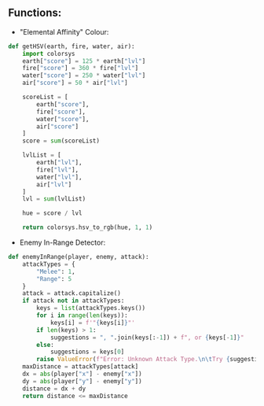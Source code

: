 <!--
# Dungeon Crawler + Roguelite
## Features
- After Death
    - Keep Abilities, Souls
    - Lose Gold, Gear, XP
- Randomly Generated Dungeons
- Between Runs:
    - Spend Souls To Buy/Upgrade:
        - Abilities
            - Abilities Are Not Manually Activated
                - Passive
                - Automatically Triggered
                    - Limited Use
                    - Unlimited Use
- During Runs:
    - Kill Enemies For Gold And XP
        - At Merchants, Spend Gold On:
            - Gear: Armour + Weapons
                - Increase Stats
        - XP Fills Level Bar
            - Level Up Boosts Stats
    - Combos
        - Number of Kills Without Being Hit
    - Challenge Rooms
        - Debuffs
        - Higher Reward
            - More $ On Enemies & In Chests
            - More Soul-Dense Enemies
- Stats
    - HP (Health): How Much Damage# You Can Take Before Death
    - AT (Attack): How Much Damage# You Deal Each Hit
    - DF (Defense): How Much Damage% You Absorb Each Hit
    - AG (Agility): Chance% To Take No Damage Each Hit
    - AC (Accuracy): Chance% To Deal Damage
    - CH (Charisma): Discount% On Armour + Weapons At Merchant
- Elements
    - Planned For Abilities & Gear
        - Earth
        - Fire
        - Water
        - Air
- Runs In-Console
    - ASCII Graphics
    - Top-Down
    - Turn-Based
    - Grid-Based
    - Colour
        - Bosses
        - Status Effects
-->
## Functions:
- "Elemental Affinity" Colour:
```py
def getHSV(earth, fire, water, air):
    import colorsys
    earth["score"] = 125 * earth["lvl"]
    fire["score"] = 360 * fire["lvl"]
    water["score"] = 250 * water["lvl"]
    air["score"] = 50 * air["lvl"]

    scoreList = [
        earth["score"],
        fire["score"],
        water["score"],
        air["score"]
    ]
    score = sum(scoreList)

    lvlList = [
        earth["lvl"],
        fire["lvl"],
        water["lvl"],
        air["lvl"]
    ]
    lvl = sum(lvlList)

    hue = score / lvl

    return colorsys.hsv_to_rgb(hue, 1, 1)
```
- Enemy In-Range Detector:
```py
def enemyInRange(player, enemy, attack):
    attackTypes = {
        "Melee": 1,
        "Range": 5
    }
    attack = attack.capitalize()
    if attack not in attackTypes:
        keys = list(attackTypes.keys())
        for i in range(len(keys)):
            keys[i] = f'"{keys[i]}"'
        if len(keys) > 1:
            suggestions = ", ".join(keys[:-1]) + f", or {keys[-1]}"
        else:
            suggestions = keys[0]
        raise ValueError(f"Error: Unknown Attack Type.\n\tTry {suggestions}.")
    maxDistance = attackTypes[attack]
    dx = abs(player["x"] - enemy["x"])
    dy = abs(player["y"] - enemy["y"])
    distance = dx + dy
    return distance <= maxDistance
```